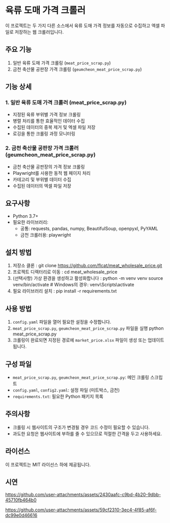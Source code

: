 # 육류 도매 가격 크롤러

이 프로젝트는 두 가지 다른 소스에서 육류 도매 가격 정보를 자동으로 수집하고 엑셀 파일로 저장하는 웹 크롤러입니다.

## 주요 기능

1. 일반 육류 도매 가격 크롤링 (`meat_price_scrap.py`)
2. 금천 축산물 공판장 가격 크롤링 (`geumcheon_meat_price_scrap.py`)

## 기능 상세

### 1. 일반 육류 도매 가격 크롤러 (meat_price_scrap.py)

- 지정된 육류 부위별 가격 정보 크롤링
- 병렬 처리를 통한 효율적인 데이터 수집
- 수집된 데이터의 중복 제거 및 엑셀 파일 저장
- 로깅을 통한 크롤링 과정 모니터링

### 2. 금천 축산물 공판장 가격 크롤러 (geumcheon_meat_price_scrap.py)

- 금천 축산물 공판장의 가격 정보 크롤링
- Playwright를 사용한 동적 웹 페이지 처리
- 카테고리 및 부위별 데이터 수집
- 수집된 데이터의 엑셀 파일 저장

## 요구사항

- Python 3.7+
- 필요한 라이브러리: 
  - 공통: requests, pandas, numpy, BeautifulSoup, openpyxl, PyYAML
  - 금천 크롤러용: playwright

## 설치 방법

1. 저장소 클론 : git clone https://github.com/flcat/meat_wholesale_price.git
2. 프로젝트 디렉터리로 이동 : cd meat_wholesale_price
3. (선택사항) 가상 환경을 생성하고 활성화합니다 : python -m venv venv   source venv/bin/activate
         # Windows의 경우: venv\Scripts\activate 
5. 필요 라이브러리 설치 : pip install -r requirements.txt

## 사용 방법

1. `config.yaml` 파일을 열어 필요한 설정을 수정합니다.
2. `meat_price_scrap.py`, `geumcheon_meat_price_scrap.py` 파일을 실행
   python meat_price_scrap.py
3. 크롤링이 완료되면 지정된 경로에 `market_price.xlsx` 파일이 생성 또는 업데이트됩니다.

## 구성 파일

- `meat_price_scrap.py`, `geumcheon_meat_price_scrap.py`: 메인 크롤링 스크립트
- `config.yaml`, `config2.yaml`: 설정 파일 (미트박스, 금천)
- `requirements.txt`: 필요한 Python 패키지 목록

## 주의사항

- 크롤링 시 웹사이트의 구조가 변경될 경우 코드 수정이 필요할 수 있습니다.
- 과도한 요청은 웹사이트에 부하를 줄 수 있으므로 적절한 간격을 두고 사용하세요.

## 라이선스

이 프로젝트는 MIT 라이선스 하에 제공됩니다.

## 시연

https://github.com/user-attachments/assets/2430aafc-c9bd-4b20-9dbb-45710fb464b0

https://github.com/user-attachments/assets/59cf2310-3ec4-4f85-af6f-dc99e0d46616



